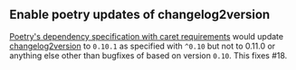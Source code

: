 ## Enable poetry updates of changelog2version
<!--
type: bugfix
scope: all
affected: all
-->

[Poetry's dependency specification with caret requirements](https://python-poetry.org/docs/dependency-specification/#caret-requirements) would update [changelog2version](https://pypi.org/project/changelog2version/) to `0.10.1` as specified with `^0.10` but not to 0.11.0 or anything else other than bugfixes of based on version `0.10`. This fixes #18.
